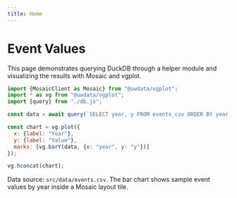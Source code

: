 ```yaml
---
title: Home
---
```


# Event Values

This page demonstrates querying DuckDB through a helper module and visualizing the results with Mosaic and vgplot.

```js
import {MosaicClient as Mosaic} from "@uwdata/vgplot";
import * as vg from "@uwdata/vgplot";
import {query} from "./db.js";

const data = await query(`SELECT year, y FROM events_csv ORDER BY year`);

const chart = vg.plot({
  x: {label: "Year"},
  y: {label: "Value"},
  marks: [vg.barY(data, {x: "year", y: "y"})]
});

vg.hconcat(chart);
```

Data source: `src/data/events.csv`. The bar chart shows sample event values by year inside a Mosaic layout tile.
